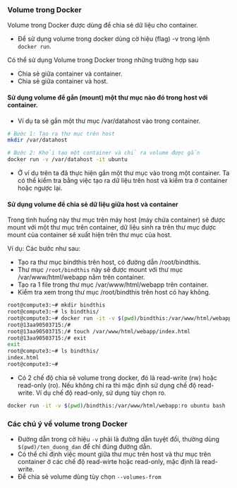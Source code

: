 ### Volume trong Docker
Volume trong Docker được dùng để chia sẻ dữ liệu cho container.
- Để sử dụng volume trong docker dùng cờ hiệu (flag) -v trong lệnh `docker run`.


Có thể sử dụng Volume trong Docker trong những trường hợp sau
- Chia sẻ giữa container và container.
- Chia sẻ giữa container và host.

#### Sử dụng volume để gắn (mount) một thư mục nào đó trong host với container.
- Ví dụ ta sẽ gắn một thư mục /var/datahost vào trong container.
```sh
# Bước 1: Tạo ra thư mục trên host
mkdir /var/datahost

# Bước 2: Khởi tạo một container và chỉ ra volume được gắn
docker run -v /var/datahost -it ubuntu
```
- Ở ví dụ trên ta đã thực hiện gắn một thư mục vào trong một container. Ta có thể kiểm tra bằng việc tạo ra dữ liệu trên host và kiểm tra ở container hoặc ngược lại.



#### Sử dụng volume để chia sẻ dữ liệu giữa host và container
Trong tình huống này thư mục trên máy host (máy chứa container) sẽ được mount với một thư mục trên container, dữ liệu sinh ra trên thư mục được mount của container sẽ xuất hiện trên thư mục của host. 

Ví dụ: Các bước như sau:

- Tạo ra thư mục bindthis trên host, có đường dẫn /root/bindthis. 
- Thư mục `/root/bindthis` này sẽ được mount với thư mục /var/www/html/webapp nằm trên container.
- Tạo ra 1 file trong thư mục /var/www/html/webapp trên container.
- Kiểm tra xem trong thư mục /root/bindthis trên host có hay không.

```sh
root@compute3:~# mkdir bindthis
root@compute3:~# ls bindthis/ 
root@compute3:~# docker run -it -v $(pwd)/bindthis:/var/www/html/webapp ubuntu bash
root@13aa90503715:/#
root@13aa90503715:/# touch /var/www/html/webapp/index.html
root@13aa90503715:/# exit
exit
root@compute3:~# ls bindthis/
index.html
root@compute3:~#
```

- Có 2 chế độ chia sẻ volume trong docker, đó là read-write (rw) hoặc read-only (ro). Nếu không chỉ ra thì mặc định sử dụng chế độ read-write. Ví dụ chế độ read-only, sử dụng tùy chọn ro.

```sh
docker run -it -v $(pwd)/bindthis:/var/www/html/webapp:ro ubuntu bash
```


### Các chú ý về volume trong Docker
- Đường dẫn trong cờ hiệu `-v` phải là đường dẫn tuyệt đối, thường dùng `$(pwd)/ten_duong_dan` để chỉ đúng đường dẫn.
- Có thể chỉ định việc mount giữa thư mục trên host và thư mục trên container ở các chế độ read-wirte hoặc read-only, mặc định là read-write.
- Để chia sẻ volume dùng tùy chọn `--volumes-from`